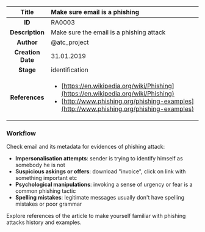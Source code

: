 | Title                       | Make sure email is a phishing         |
|:---------------------------:|:--------------------|
| **ID**                      | RA0003            |
| **Description**             | Make sure the email is a phishing attack   |
| **Author**                  | @atc_project        |
| **Creation Date**           | 31.01.2019 |
| **Stage**                   | identification         |
| **References** |<ul><li>[https://en.wikipedia.org/wiki/Phishing](https://en.wikipedia.org/wiki/Phishing)</li><li>[http://www.phishing.org/phishing-examples](http://www.phishing.org/phishing-examples)</li></ul>|

### Workflow

Check email and its metadata for evidences of phishing attack:

- **Impersonalisation attempts**: sender is trying to identify himself as somebody he is not
- **Suspicious askings or offers**: download "invoice", click on link with something important etc
- **Psychological manipulations**: invoking a sense of urgency or fear is a common phishing tactic
- **Spelling mistakes**: legitimate messages usually don't have spelling mistakes or poor grammar

Explore references of the article to make yourself familiar with phishing attacks history and examples.
